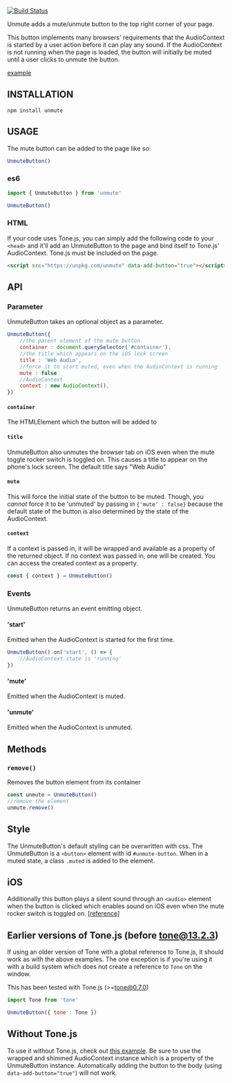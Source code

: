 [![Build Status](https://travis-ci.org/Tonejs/unmute.svg?branch=master)](https://travis-ci.org/Tonejs/unmute)

Unmute adds a mute/unmute button to the top right corner of your page. 

This button implements many browsers' requirements that the AudioContext is started by a user action before it can play any sound. If the AudioContext is not running when the page is loaded, the button will initially be muted until a user clicks to unmute the button.

[example](https://tonejs.github.io/unmute/examples/basic.html)

## INSTALLATION

`npm install unmute`

## USAGE

The mute button can be added to the page like so:

```javascript
UnmuteButton()
```

### es6

```javascript
import { UnmuteButton } from 'unmute'

UnmuteButton()
```

### HTML

If your code uses Tone.js, you can simply add the following code to your `<head>` and it'll add an UnmuteButton to the page and bind itself to Tone.js' AudioContext. Tone.js must be included on the page. 

```html
<script src="https://unpkg.com/unmute" data-add-button="true"></script>
```

## API


### Parameter

UnmuteButton takes an optional object as a parameter.

```javascript
UnmuteButton({
	//the parent element of the mute button
	container : document.querySelector('#container'),
	//the title which appears on the iOS lock screen
	title : 'Web Audio',
	//force it to start muted, even when the AudioContext is running
	mute : false
	//AudioContext
	context : new AudioContext(),
})
```
#### `container`

The HTMLElement which the button will be added to

#### `title`

UnmuteButton also unmutes the browser tab on iOS even when the mute toggle rocker switch is toggled on. This causes a title to appear on the phone's lock screen. The default title says "Web Audio"

#### `mute`

This will force the initial state of the button to be muted. Though, you _cannot_ force it to be 'unmuted' by passing in `{'mute' : false}` because the default state of the button is also determined by the state of the AudioContext. 

#### `context`

If a context is passed in, it will be wrapped and available as a property of the returned object. If no context was passed in, one will be created. You can access the created context as a property.

```javascript
const { context } = UnmuteButton()
```

### Events

UnmuteButton returns an event emitting object. 

#### 'start'

Emitted when the AudioContext is started for the first time. 

```javascript
UnmuteButton().on('start', () => {
	//AudioContext.state is 'running'
})
```

#### 'mute'

Emitted when the AudioContext is muted. 

#### 'unmute'

Emitted when the AudioContext is unmuted. 

## Methods

### `remove()`

Removes the button element from its container

```javascript
const unmute = UnmuteButton()
//remove the element
unmute.remove()
```

## Style

The UnmuteButton's default styling can be overwritten with css. The UnmuteButton is a `<button>` element with id `#unmute-button`. When in a muted state, a class `.muted` is added to the element. 

## iOS

Additionally this button plays a silent sound through an `<audio>` element when the button is clicked which enables sound on iOS even when the mute rocker switch is toggled on. [[reference](https://stackoverflow.com/questions/21122418/ios-webaudio-only-works-on-headphones/46839941#46839941)]

## Earlier versions of Tone.js (before tone@13.2.3)

If using an older version of Tone with a global reference to Tone.js, it should work as with the above examples. The one exception is if you're using it with a build system which does not create a reference to `Tone` on the window. 

This has been tested with Tone.js (>=tone@0.7.0)

```javascript
import Tone from 'tone'

UnmuteButton({ tone : Tone })
```

## Without Tone.js

To use it without Tone.js, check out [this example](examples/context.html). Be sure to use the wrapped and shimmed AudioContext instance which is a property of the UnmuteButton instance. Automatically adding the button to the body (using `data-add-button="true"`) will not work. 
